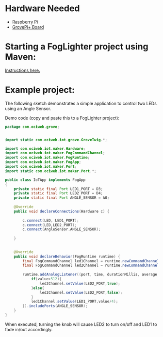# Hardware Needed
- [Raspberry Pi](https://www.raspberrypi.org/)
- [GrovePi+ Board](https://www.dexterindustries.com/shop/grovepi-board/)

# Starting a FogLighter project using Maven:
[Instructions here.](https://github.com/oci-pronghorn/FogLighter/blob/master/README.md)

# Example project:

The following sketch demonstrates a simple application to control two LEDs using an Angle Sensor.

Demo code (copy and paste this to a FogLighter project):

```java
package com.ociweb.grove;


import static com.ociweb.iot.grove.GroveTwig.*;

import com.ociweb.iot.maker.Hardware;
import com.ociweb.iot.maker.FogCommandChannel;
import com.ociweb.iot.maker.FogRuntime;
import com.ociweb.iot.maker.FogApp;
import com.ociweb.iot.maker.Port;
import static com.ociweb.iot.maker.Port.*;

public class IoTApp implements FogApp
{
    private static final Port LED1_PORT = D3;
    private static final Port LED2_PORT = D4;
    private static final Port ANGLE_SENSOR = A0;
    
    @Override
    public void declareConnections(Hardware c) {
        
        c.connect(LED, LED1_PORT);
        c.connect(LED,LED2_PORT);
        c.connect(AngleSensor,ANGLE_SENSOR);
        
    }
    
    
    @Override
    public void declareBehavior(FogRuntime runtime) {
        final FogCommandChannel led1Channel = runtime.newCommandChannel(DYNAMIC_MESSAGING);
        final FogCommandChannel led2Channel = runtime.newCommandChannel(DYNAMIC_MESSAGING);
        
        runtime.addAnalogListener((port, time, durationMillis, average, value)->{
            if(value>512){
                led2Channel.setValue(LED2_PORT,true);
            }else{
                led2Channel.setValue(LED2_PORT,false);
            }
            led1Channel.setValue(LED1_PORT,value/4);
        }).includePorts(ANGLE_SENSOR);   
    }
}
```


When executed, turning the knob will cause LED2 to turn on/off and LED1 to fade in/out accordingly.




